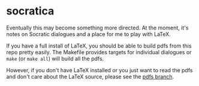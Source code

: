 # socratica

Eventually this may become something more directed. At the moment, it's
notes on Socratic dialogues and a place for me to play with LaTeX.

If you have a full install of LaTeX, you should be able to build pdfs from
this repo pretty easily. The Makefile provides targets for individual
dialogues or `make` (or `make all`) will build all the pdfs.

However, if you don't have LaTeX installed or you just want to read the
pdfs and don't care about the LaTeX source, please see the [pdfs
branch][p].

[p]: https://bitbucket.org/telemachus/socratica/src/?at=pdfs
